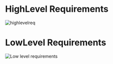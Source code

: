 # HighLevel Requirements
![highlevelreq](https://user-images.githubusercontent.com/82767035/158030476-5bf59472-e7c0-404b-982a-a58037edaccb.png)

# LowLevel Requirements
![Low level requirements](https://user-images.githubusercontent.com/82767035/158030518-7b46ad15-5b7b-4d36-b830-ed6fb7cb8a38.png)
